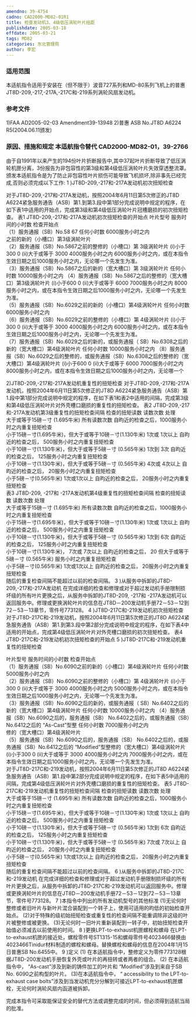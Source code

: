 ```yaml
---
amendno: 39-4754
cadno: CAD2000-MD82-01R1
title: 检查发动机3、4级低压涡轮叶片扭距
publishdate: 2005-03-18
effdate: 2005-03-21
tags: MD82
categories: 东北管理局
author: 李宏
---
```


### 适用范围 
本适航指令适用于安装在（但不限于）波音727系列和MD-80系列飞机上的普惠JT8D-209,-217,-217A,-217C和-219系列涡轮风扇发动机。

<!--more-->
### 参考文件
1)FAA AD2005-02-03 Amendment39-13948 
2)普惠 
ASB No.JT8D A6224 R5(2004.06.11颁发)

### 原因、措施和规定 本适航指令替代 CAD2000-MD82-01，39-2766
由于自1991年以来产生的194份叶片折断报告中,其中37起叶片折断导致了低压涡轮机匣分离，3份报告为非包容性的第3级和第4级低压涡轮叶片失效穿透整流罩。颁发本适航指令是为了防止非包容性叶片损伤可能导致飞机损坏,除非事先已经完成,否则必须完成以下工作: 
1
)JT8D-209,-217和-217A发动机初次扭矩检查

对于JT8D-209,-217和-217A发动机，按照2004年6月11日第5次修正的JT8D A6224紧急服务通告（ASB）第1.到第3.段中第1部分完成说明中规定的程序，在如下表1中适用的开始点，完成第3级和第4级低压涡轮叶片冠槽磨损的初次扭矩检查。 表1 JT8D-209,-217和-217A发动机初次扭矩检查的开始点
叶片型号 服务时间的小时数 检查开始点  
（1）服务通报（SB）No.58 67 任何小时数  6000服务小时之内  
之前的新的（小槽口）第3级涡轮叶片  
（2）服务通报（SB）No.5867之前的整修的（小槽口）第 3级涡轮叶片  (i)小于300 0  (ii)大于或等于 3000 4000服务小时之内  6000服务小时之内，或在本指令生效日期之后1000服务小时之内，无论哪一个先发生为准。  
（3）服务通报（SB）No.5867之后的新的（宽大槽口）第 3级涡轮叶片  任何小时数  10000服务小时之内 
（4）服务通报（SB）No.5867之后的整修的（宽大槽口）第3级涡轮叶片  (i)小于600 0  (ii)大于或等于 6000 7000服务小时之内  8000服务小时之内，或在本指令生效日期之后1000服务小时之内，无论哪一个先发生为准。  
（5）服务通报（SB）No.6029之前的新的（小槽口）第4级涡轮叶片  任何小时数  6000服务小时之内  
（6）服务通报（SB）No.6029之前的整修的（小槽口）第 4级涡轮叶片  (i)小于300 0  (ii)大于或等于 3000 4000服务小时之内  6000服务小时之内，或在本指令生效日期之后1000服务小时之内，无论哪一个先发生为准。  
（7）服务通报（SB）No.6029之后的新的，或服务通报（ SB）No.6308之后的新的（宽大槽口）第4级涡轮叶片 任何小时数  10000服务小时之内 
（8）服务通报（SB）No.6029之后的整修的，或服务通报（SB）No.6308之后的整修的（宽大槽口）第4级涡轮叶片  (i)小于600 0  (ii)大于或等于 6000 7000服务小时之内  8000服务小时之内，或在本指令生效日期之后1000服务小时之内，无论哪一个 

2)JT8D-209,-217和-217A发动机重复性的扭矩检查
对于JT8D-209,-217和-217A发动机，按照2004年6月11日第5次修正的JT8D A6224紧急服务通告（ASB）第1.段中第1部分完成说明中规定的程序，在如下表1和表2中适用的间隔，完成第3级和第4级低压涡轮叶片对外壳槽口磨损的重复性的扭矩检查。 表2 JT8D-209,-217和-217A发动机第3级重复性的扭矩检查间隔 
检查的扭矩读数  读数次数  处理  
大于或等于15磅－寸 (1.695牛米)  所有读数次数  自昀近的检查之后，1000服务小时之内重复扭矩检查  
小于15磅－寸(1.695牛米)，但大于或等于10磅－寸(1.130牛米) 1次或 1次以上  自昀近的检查之后， 500服务小时之内重复扭矩检查  
小于10磅－寸(1.130牛米)，但大于或等于5磅－寸 (0.565牛米)  1次到 3次  自昀近的检查之后， 125服务小时之内重复扭矩检查  
小于10磅－寸(1.130牛米)，但大于或等于5磅－寸 (0.565牛米)  4次或 4次以上  自昀近的检查之后， 20服务小时之内重复扭矩检查  
小于5磅－寸(0.565牛米)  1次或1次以上  自昀近的检查之后， 20服务小时之内重复扭矩检查  
表3 JT8D-209, -217和 -217A发动机第4级重复性的扭矩检查间隔 
检查的扭矩读数  读数次数  处理  
大于或等于15磅－寸 (1.695牛米)  所有读数次数  自昀近的检查之后，1000服务小时之内重复扭矩检查  
小于15磅－寸(1.695牛米)，但大于或等于10磅－寸(1.130牛米) 1次或 1次以上  自昀近的检查之后， 500服务小时之内重复扭矩检查  
小于10磅－寸(1.130牛米)，但大于或等于5磅－寸 (0.565牛米)  1次到 6次  自昀近的检查之后， 125服务小时之内重复扭矩检查  
小于10磅－寸(1.130牛米)， 7次或 7次以上  自昀近的检查之后， 20 
但大于或等于5磅－寸 (0.565牛米)  服务小时之内重复扭矩检查  
小于5磅－寸(0.565牛米)  1次或1次以上  自昀近的检查之后， 20服务小时之内重复扭矩检查  
    随后的重复检查间隔不能超过以前的检查间隔。 
3
)从服务中拆卸的JT8D-209,-217和-217A发动机
在完成详细的检查和修理或对于超过发动机手册限制损坏级的所有叶片更换之后，从服务中拆卸的JT8D-209, -217和 -217A发动机可以返回服务中。修理或更换涡轮叶片的信息在JT8D－200发动机手册72－53－12到72－53－13章节，零件号773128。 
4
)JT8D-217C和-219发动机初次扭矩检查
对于JT8D-217C和-219发动机，按照2004年6月11日第5次修正的JT8D A6224紧急服务通告（ASB）第1.到第3.段中第2部分完成说明中规定的程序，在如下表4中适用的开始点，完成第4级低压涡轮叶片对外壳槽口磨损的初次扭矩检查。 表4 JT8D-217C和-219发动机初次扭矩检查的开始点 
5
)JT8D-217C和-219发动机重复性的扭矩检查

叶片型号 服务时间的小时数  检查开始点  
（1）服务通报（SB）No.6090之前的新的（小槽口）第4级涡轮叶片  任何小时数  5000服务小时之内  
（2）服务通报（SB）No.6090之前的整修的（小槽口）第 4级涡轮叶片  (i)小于300 0  (ii)大于或等于 3000 4000服务小时之内  5000服务小时之内，或在本指令生效日期之后1000服务小时之内，无论哪一个先发生为准。  
（3）服务通报（SB）No.6090之后的新的，或服务通报（ SB）No.6402之后的新的（宽大槽口）第4级涡轮叶片 任何小时数  10000服务小时之内 
（4）服务通报（SB）No.6090之后的，服务通报（SB） No.6402之后的，或服务通报（SB）No.6412之后的 “As-Cast”型整 任何小时数  7000服务小时之内  
修的（宽大槽口）第4级涡轮叶片  
（5）服务通报（SB）No.6090之后的，服务通报（SB） No.6402之后的，或服务通报（SB）No.6412之后的 “Modified”型整修的（宽大槽口）第4级涡轮叶片  (i)小于300 0  (ii)大于或等于 3000 4000服务小时之内  7000服务小时之内，或在本指令生效日期之后1000服务小时之内，无论哪一个先发生为准。  
对于JT8D-217C和-219发动机，按照2004年6月11日第5次修正的JT8D A6224紧急服务通告（ASB）第1.段中第2部分完成说明中规定的程序，在如下表5中适用的间隔，完成第4级低压涡轮叶片对外壳槽口磨损的重复性的扭矩检查。 表5 JT8D-217C和-219发动机重复性的扭矩检查间隔 
检查的扭矩读数  读数次数  处理  
大于或等于15磅－寸 (1.695牛米)  所有读数次数  自昀近的检查之后，1000服务小时之内重复扭矩检查  
小于15磅－寸(1.695牛米)，但大于或等于10磅－寸(1.130牛米) 1次或 1次以上  自昀近的检查之后， 500服务小时之内重复扭矩检查  
小于10磅－寸(1.130牛米)，但大于或等于5磅－寸 (0.565牛米)  1次到 6次  自昀近的检查之后， 125服务小时之内重复扭矩检查  
小于10磅－寸(1.130牛米)，但大于或等于5磅－寸 (0.565牛米)  7次或 7次以上  自昀近的检查之后， 20服务小时之内重复扭矩检查  
小于5磅－寸(0.565牛米)  1次或1次以上  自昀近的检查之后， 20服务小时之内重复扭矩检查  
    随后的重复检查间隔不能超过以前的检查间隔。 
6
)从服务中拆卸的JT8D-217C和-219发动机
在完成详细的检查和修理或对于超过发动机手册限制损坏级的所有叶片更换之后，从服务中拆卸的JT8D-217C和-219发动机可以返回服务中。修理或更换涡轮叶片的信息在JT8D－200发动机手册72－53－12到72－53－13章节，零件号773128。 
7
)本指令中列出的所有发动机型号的其他标准
 (1)无论何时整修或者旧叶片与新叶片混合装配到一个转子上，使用可适用的昀低的初始检查开始点。 
 (2)对于特殊的级初始扭矩检查或重复性的检查间隔不能重调除非这级的叶片被整修或被更换。 
 (3)无论何时一旧叶片重新装配到一转子中，初始扭矩检查开始值必须减去以前使用的时间。 
8
)更换LPT-to-exhaust机匣螺栓和螺母 
    在LPT-to-exhaust机匣的接近处，螺栓零件号ST1315-15和螺母零件号4023466替换由 4023466Tinidur材料制造的螺栓和螺母。替换螺栓和螺母的信息在2004年1月15日普惠SB No.6455中。 
9
)定义
(1)
在本适航指令中，整修定义为零件773128根据JT8D-200发动机手册恢复外壳或叶片的再扭转或者两者的组合。 
(2)
在本适航指令中， “As-cast”涉及到新的铸件加工的叶片和 “Modified”涉及到来自于SB No. 6090之前构型的叶片。 
 (3)在本适航指令中， “ accessibility to the LPT-to-exhaust case bolts”涉及到当发动机充分分解到可接近LPT-to-exhaust机匣螺栓，无论何时涡轮风扇内函道被拆卸。 

完成本指令可采取能保证安全的替代方法或调整完成的时间，但必须得到适航当局的批准。
